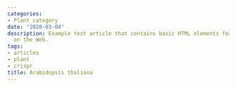 ```yaml
---
categories:
- Plant category
date: "2020-03-04"
description: Example test article that contains basic HTML elements for text formatting
  on the Web.
tags:
- articles
- plant
- crispr
title: Arabidopsis thaliana
---
```

